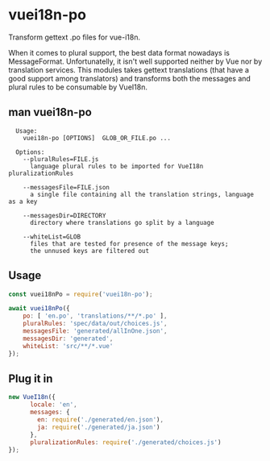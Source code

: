 vuei18n-po
==========

Transform gettext .po files for vue-i18n.

When it comes to plural support, the best data format nowadays is MessageFormat. Unfortunatelly, it isn't well supported neither by Vue nor by translation services.
This modules takes gettext translations (that have a good support among translators) and transforms both the messages and plural rules to be consumable by VueI18n.

man vuei18n-po
--------------
```
  Usage:
    vuei18n-po [OPTIONS]  GLOB_OR_FILE.po ...

  Options:
    --pluralRules=FILE.js
      language plural rules to be imported for VueI18n pluralizationRules

    --messagesFile=FILE.json
      a single file containing all the translation strings, language as a key

    --messagesDir=DIRECTORY
      directory where translations go split by a language

    --whiteList=GLOB
      files that are tested for presence of the message keys;
      the unnused keys are filtered out
```

Usage
-----
```javascript
const vuei18nPo = require('vuei18n-po');

await vuei18nPo({
    po: [ 'en.po', 'translations/**/*.po' ],
    pluralRules: 'spec/data/out/choices.js',
    messagesFile: 'generated/allInOne.json',
    messagesDir: 'generated',
    whiteList: 'src/**/*.vue'
});
```

Plug it in
----------

```javascript
new VueI18n({
      locale: 'en',
      messages: {
        en: require('./generated/en.json'),
        ja: require('./generated/ja.json')
      },
      pluralizationRules: require('./generated/choices.js')
});
```

